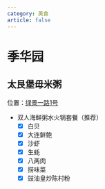 ```yaml
---
category: 美食
article: false
---
```


# 季华园

## 太艮堡毋米粥

<span class="icon iconfont icon-locate"></span> 位置：<a href="https://ditu.amap.com/place/B02F507M3G" target="_blank">绿景一路1号</a>

- 双人海鲜粥水火锅套餐（推荐）
  - [x] 白贝
  - [x] 大连鲜鲍
  - [x] 沙虾
  - [x] 生蚝
  - [x] 八两肉
  - [x] 捞味菜
  - [x] 豉油皇炒陈村粉